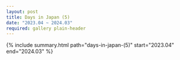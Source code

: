 ```yaml
---
layout: post
title: Days in Japan (5)
date: "2023.04 ~ 2024.03"
required: gallery plain-header
---
```


{% include summary.html path="days-in-japan-(5)" start="2023.04" end="2024.03" %}

